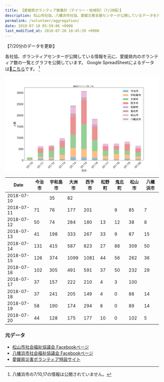 ```yaml
---
title: 【愛媛県ボランティア数集計（デイリー・地域別）（7/20版）】
description: 松山市社協、八幡浜市社協、愛媛災害支援センターが公開しているデータを元に、ボランティア数のグラフを作成・公開しています。
permalink: /volunteer/aggregation/
date: 2018-07-18 05:59:06 +0900
last_modified_at: 2018-07-20 18:45:39 +0900
---
```

【7/20分のデータを更新】

各社協、ボランティアセンターが公開している情報を元に、愛媛県内のボランティア数の一覧とグラフを公開しています。
Google SpreadSheetによるデータは[こちら](https://docs.google.com/spreadsheets/d/1h-GFHoNa55P96wu_HNbPk899eN4HZcnu1T9q4eag8Uc/edit#gid=0)です。 [^1]

![愛媛県内ボランティア数（日次）](/assets/images/volunteer_count.png)

[^1]: 八幡浜市の7/10,17の情報は公開されていません。


| Date       | 今治市 | 宇和島市 | 大洲市 | 西予市 | 松野町 | 鬼北町 | 松山市 | 八幡浜市 |
|------------|--------|----------|--------|--------|--------|--------|--------|----------|
| 2018-07-10 |        |       35 |     82 |        |        |        |        |          |
| 2018-07-11 |     71 |       76 |    177 |    201 |        |      9 |     85 |        7 |
| 2018-07-12 |     50 |       74 |    284 |    180 |     13 |     12 |     38 |        8 |
| 2018-07-13 |     41 |      198 |    333 |    267 |     33 |      9 |     87 |       15 |
| 2018-07-14 |    131 |      415 |    587 |    823 |     27 |     88 |    309 |       50 |
| 2018-07-15 |    126 |      374 |   1099 |   1081 |     44 |     56 |    262 |       36 |
| 2018-07-16 |    102 |      305 |    491 |    591 |     37 |     50 |    232 |       29 |
| 2018-07-17 |     37 |      157 |    222 |    210 |      4 |      3 |    100 |          |
| 2018-07-18 |     37 |      241 |    205 |    149 |      4 |      0 |     88 |       14 |
| 2018-07-19 |     58 |      190 |    174 |    294 |      8 |      0 |     89 |       14 |
| 2018-07-20 |     44 |      128 |    175 |    177 |     10 |      0 |    102 |        5 |

### 元データ

- [松山市社会福祉協議会 Facebookページ](https://www.facebook.com/matsuyama.wel/)
- [八幡浜市社会福祉協議会 Facebookページ](https://www.facebook.com/ywthm.syakyo/)
- [愛媛県災害ボランティア特設サイト](https://ehimesvc.jp/)
